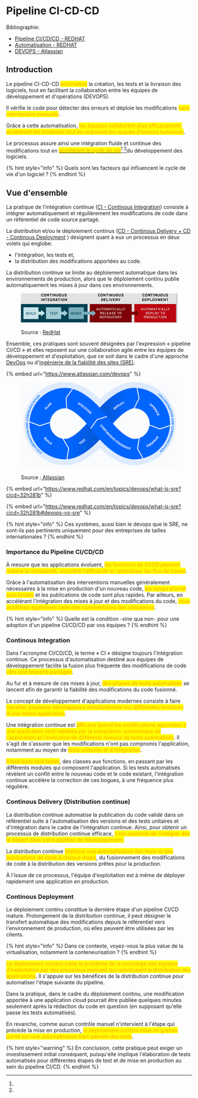 # Pipeline CI-CD-CD

Bibliographie:

* [Pipeline CI/CD/CD - REDHAT](https://www.redhat.com/en/topics/devops/what-is-ci-cd)
* [Automatisation - REDHAT](https://www.redhat.com/en/topics/automation?cicd=32h281b)
* [DEVOPS - Atlassian](https://www.atlassian.com/devops)

## Introduction

Le pipeline CI-CD-CD <mark style="color:orange;">automatise</mark> la création, les tests et la livraison des logiciels, tout en facilitant la collaboration entre les équipes de développement et d'opérations (DEVOPS).&#x20;

Il vérifie le code pour détecter des erreurs et déploie les modifications <mark style="color:orange;">sans intervention manuelle</mark>.&#x20;

Grâce à cette automatisation, <mark style="color:orange;">les équipes collaborent plus efficacement, accélérant les livraisons tout en réduisant les risques d'erreurs humaines</mark>.&#x20;

Le processus assure ainsi une intégration fluide et continue des modifications tout en [<mark style="color:orange;">accélérant le cycle de vie</mark>](#user-content-fn-1)[^1][ ](#user-content-fn-1)[^1]du développement des logiciels.



{% hint style="info" %}
Quels sont les facteurs qui influencent le cycle de vie d'un logiciel ?
{% endhint %}

## Vue d'ensemble

La pratique de l'intégration continue ([CI - Continous Integration](pipeline-ci-cd-cd.md#continous-integration)) consiste à intégrer  automatiquement et régulièrement les modifications de code dans un référentiel de code source partagé.

La distribution et/ou le déploiement continus ([CD - Continous Delivery + CD - Continous Deployment](pipeline-ci-cd-cd.md#continous-delivery) ) désignent quant à eux un processus en deux volets qui englobe:

* l'intégration, les tests et,
* la distribution des modifications apportées au code.

La distribution continue se limite au déploiement automatique dans les environnements de production, alors que le déploiement continu publie automatiquement les mises à jour dans ces environnements.

<figure><img src="../.gitbook/assets/image (1).png" alt=""><figcaption><p>Source : <a href="https://www.redhat.com/en/topics/devops/what-is-ci-cd">RedHat</a></p></figcaption></figure>

Ensemble, ces pratiques sont souvent désignées par l'expression « pipeline CI/CD » et elles reposent sur une collaboration agile entre les équipes de développement et d'exploitation, que ce soit dans le cadre d'une approche [DevOps](https://www.redhat.com/fr/topics/devops?cicd=32h281b) ou d'[ingénierie de la fiabilité des sites (SRE)](https://www.redhat.com/fr/topics/devops/what-is-sre?cicd=32h281b).

{% embed url="https://www.atlassian.com/devops" %}

<figure><img src="../.gitbook/assets/image (2).png" alt=""><figcaption><p>Source :<a href="https://www.atlassian.com/fr/devops"> Atlassian</a></p></figcaption></figure>

{% embed url="https://www.redhat.com/en/topics/devops/what-is-sre?cicd=32h281b" %}

{% embed url="https://www.redhat.com/en/topics/devops/what-is-sre?cicd=32h281b#devops-vs-sre" %}

{% hint style="info" %}
Ces systèmes, aussi bien le devops que le SRE, ne sont-ils pas pertinents uniquement pour des entreprises de tailles internationales ?
{% endhint %}

### Importance du Pipeline CI/CD/CD

À mesure que les applications évoluent, <mark style="color:orange;">les fonctions de CI/CD peuvent réduire la complexité, accroître l'efficacité et rationaliser les flux de travail</mark>.

Grâce à l'automatisation des interventions manuelles généralement nécessaires à la mise en production d'un nouveau code, <mark style="color:orange;">les temps d'arrêt sont limités</mark> et les publications de code sont plus rapides. Par ailleurs, en accélérant l'intégration des mises à jour et des modifications du code, <mark style="color:orange;">vous accélérez également celle des commentaires des utilisateurs</mark>.&#x20;

{% hint style="info" %}
Quelle est la condition -sine qua non- pour une adoption d'un pipeline CI/CD/CD par vos équipes ?
{% endhint %}

### Continous Integration

Dans l'acronyme CI/CD/CD, le terme « CI » désigne toujours l'intégration continue. Ce processus d'automatisation destiné aux équipes de développement facilite la fusion plus fréquente des modifications de code <mark style="color:orange;">vers une branche partagée</mark>.&#x20;

Au fur et à mesure de ces mises à jour, <mark style="color:orange;">des phases de tests automatisés</mark> se lancent afin de garantir la fiabilité des modifications du code fusionné.

Le concept de développement d'applications modernes consiste à faire <mark style="color:orange;">travailler plusieurs développeurs simultanément sur différentes fonctions d'une même application</mark>.&#x20;

Une intégration continue est <mark style="color:orange;">efficace quand les modifications apportées à une application sont validées par la compilation automatique de l'application et l'exécution de différents niveaux de tests automatisés</mark>. Il s'agit de s'assurer que les modifications n'ont pas compromis l'application, notamment au moyen de <mark style="color:orange;">tests unitaires et d'intégration</mark>.&#x20;

<mark style="color:orange;">Il faut donc tout tester</mark>, des classes aux fonctions, en passant par les différents modules qui composent l'application. Si les tests automatisés révèlent un conflit entre le nouveau code et le code existant, l'intégration continue accélère la correction de ces bogues, à une fréquence plus régulière.

### Continous Delivery (Distribution continue)

La distribution continue automatise la publication du code validé dans un référentiel suite à l'automatisation des versions et des tests unitaires et d'intégration dans le cadre de l'intégration continue. Ainsi, pour obtenir un processus de distribution continue efficace, <mark style="color:orange;">il est essentiel de l'intégrer dès le départ dans votre pipeline de développement.</mark>

La distribution continue <mark style="color:orange;">implique une automatisation des tests et des publications de code à chaque étape</mark>, du fusionnement des modifications de code à la distribution des versions prêtes pour la production.&#x20;

À l'issue de ce processus, l'équipe d'exploitation est à même de déployer rapidement une application en production.

### Continous Deployment

Le déploiement continu constitue la dernière étape d'un pipeline CI/CD mature. Prolongement de la distribution continue, il peut désigner le transfert automatique des modifications depuis le référentiel vers l'environnement de production, où elles peuvent être utilisées par les clients.

{% hint style="info" %}
Dans ce contexte, voyez-vous la plus value de la virtualisation, notamment la conteneurisation ?
{% endhint %}

<mark style="color:orange;">Le déploiement continu traite le problème de la surcharge des équipes d'exploitation par des processus manuels qui ralentissent la distribution des applications</mark>. Il s'appuie sur les bénéfices de la distribution continue pour automatiser l'étape suivante du pipeline.

Dans la pratique, dans le cadre du déploiement continu, une modification apportée à une application cloud pourrait être publiée quelques minutes seulement après la rédaction du code en question (en supposant qu'elle passe les tests automatisés).

En revanche, comme aucun contrôle manuel n'intervient à l'étape qui précède la mise en production, <mark style="color:orange;">le déploiement continu mise en grande partie sur une automatisation bien pensée des tests</mark>.&#x20;

{% hint style="warning" %}
En conclusion, cette pratique peut exiger un investissement initial conséquent, puisqu'elle implique l'élaboration de tests automatisés pour différentes étapes de test et de mise en production au sein du pipeline CI/CD.
{% endhint %}





[^1]: 
